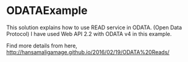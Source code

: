 # ODATAExample

This solution explains how to use READ service in ODATA. (Open Data Protocol) I have used Web API 2.2 with ODATA v4 in this example.

Find more details from here, http://hansamaligamage.github.io/2016/02/19/ODATA%20Reads/

